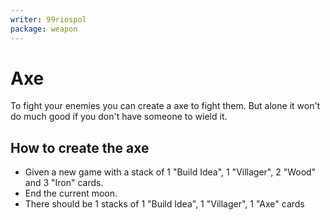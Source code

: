 ```yaml
---
writer: 99riospol
package: weapon
---
```


# Axe

To fight your enemies you can create a axe to fight them.
But alone it won't do much good if you don't have someone to wield it.

## How to create the axe

 * Given a new game with a stack of 1 "Build Idea", 1 "Villager", 2 "Wood" and 3 "Iron" cards.
 * End the current moon.
 * There should be 1 stacks of 1 "Build Idea", 1 "Villager", 1 "Axe" cards
